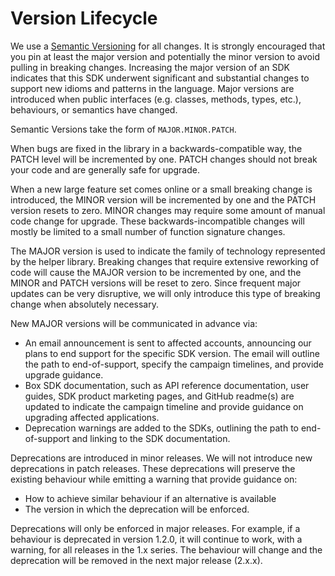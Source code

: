 # Version Lifecycle

We use a [Semantic Versioning](https://semver.org/) for all changes. It is strongly encouraged that you pin at least the major version and potentially the minor version to avoid pulling in breaking changes.  Increasing the major version of an SDK indicates that this SDK underwent significant and substantial changes to support new idioms and patterns in the language. Major versions are introduced when public interfaces (e.g. classes, methods, types, etc.), behaviours, or semantics have changed. 

Semantic Versions take the form of `MAJOR.MINOR.PATCH`.

When bugs are fixed in the library in a backwards-compatible way, the PATCH level will be incremented by one. PATCH changes should not break your code and are generally safe for upgrade.

When a new large feature set comes online or a small breaking change is introduced, the MINOR version will be incremented by one and the PATCH version resets to zero. MINOR changes may require some amount of manual code change for upgrade. These backwards-incompatible changes will mostly be limited to a small number of function signature changes.

The MAJOR version is used to indicate the family of technology represented by the helper library. Breaking changes that require extensive reworking of code will cause the MAJOR version to be incremented by one, and the MINOR and PATCH versions will be reset to zero. Since frequent major updates  can be very disruptive, we will only introduce this type of breaking change when absolutely necessary.

New MAJOR versions will be communicated in advance via:

* An email announcement is sent to affected accounts, announcing our plans to end support for the specific SDK version. The email will outline the path to end-of-support, specify the campaign timelines, and provide upgrade guidance.
* Box SDK documentation, such as API reference documentation, user guides, SDK product marketing pages, and GitHub readme(s) are updated to indicate the campaign timeline and provide guidance on upgrading affected applications.
* Deprecation warnings are added to the SDKs, outlining the path to end-of-support and linking to the SDK documentation.

Deprecations are introduced in minor releases. We will not introduce new deprecations in patch releases. These deprecations will preserve the existing behaviour while emitting a warning that provide guidance on:

* How to achieve similar behaviour if an alternative is available
* The version in which the deprecation will be enforced.

Deprecations will only be enforced in major releases. For example, if a behaviour is deprecated in version 1.2.0, it will continue to work, with a warning, for all releases in the 1.x series. The behaviour will change and the deprecation will be removed in the next major release (2.x.x).
